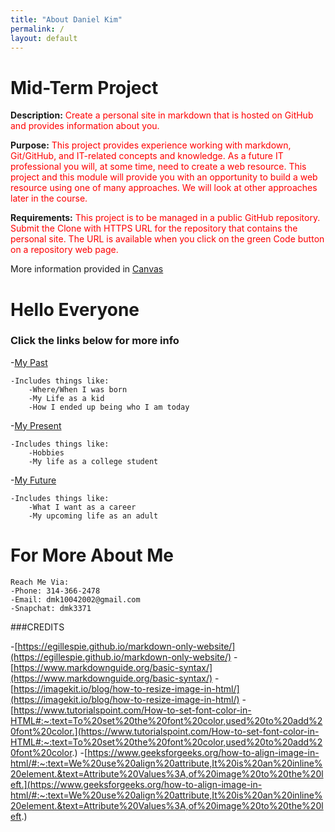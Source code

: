 ```yaml
---
title: "About Daniel Kim"
permalink: /
layout: default
---
```


# Mid-Term Project 

**Description:** <span style="color:red">Create a personal site in markdown that is hosted on GitHub and provides information about you.

**Purpose:** <span style="color:red">This project provides experience working with markdown, Git/GitHub, and IT-related concepts and knowledge. As a future IT professional you will, at some time, need to create a web resource. This project and this module will provide you with an opportunity to build a web resource using one of many approaches. We will look at other approaches later in the course.

**Requirements:** <span style="color:red">This project is to be managed in a public GitHub repository. Submit the Clone with HTTPS URL for the repository that contains the personal site.  The URL is available when you click on the green Code button on a repository web page.


More information provided in [Canvas](https://umsystem.instructure.com/courses/114929/assignments/1493477?module_item_id=5137247)

# Hello Everyone
### Click the links below for more info

-[My Past](https://mkim74.github.io/MyPast/)

    -Includes things like:
        -Where/When I was born
        -My Life as a kid
        -How I ended up being who I am today

-[My Present](https://mkim74.github.io/MyPresent/)

    -Includes things like:
        -Hobbies
        -My life as a college student

-[My Future](https://mkim74.github.io/MyFuture/)

    -Includes things like:
        -What I want as a career
        -My upcoming life as an adult


# For More About Me

```
Reach Me Via:
-Phone: 314-366-2478
-Email: dmk10042002@gmail.com
-Snapchat: dmk3371
```

###CREDITS

-[https://egillespie.github.io/markdown-only-website/](https://egillespie.github.io/markdown-only-website/)
-[https://www.markdownguide.org/basic-syntax/](https://www.markdownguide.org/basic-syntax/)
-[https://imagekit.io/blog/how-to-resize-image-in-html/](https://imagekit.io/blog/how-to-resize-image-in-html/)
-[https://www.tutorialspoint.com/How-to-set-font-color-in-HTML#:~:text=To%20set%20the%20font%20color,used%20to%20add%20font%20color.](https://www.tutorialspoint.com/How-to-set-font-color-in-HTML#:~:text=To%20set%20the%20font%20color,used%20to%20add%20font%20color.)
-[https://www.geeksforgeeks.org/how-to-align-image-in-html/#:~:text=We%20use%20align%20attribute,It%20is%20an%20inline%20element.&text=Attribute%20Values%3A,of%20image%20to%20the%20left.](https://www.geeksforgeeks.org/how-to-align-image-in-html/#:~:text=We%20use%20align%20attribute,It%20is%20an%20inline%20element.&text=Attribute%20Values%3A,of%20image%20to%20the%20left.)
